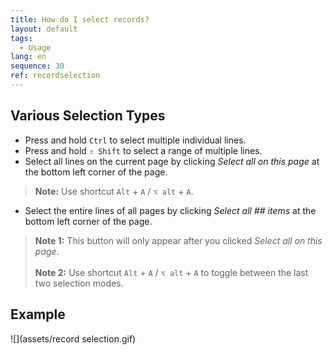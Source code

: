 ```yaml
---
title: How do I select records?
layout: default
tags:
  - Usage
lang: en
sequence: 30
ref: recordselection
---
```


## Various Selection Types
- Press and hold `Ctrl` to select multiple individual lines.
- Press and hold `⇧ Shift` to select a range of multiple lines.
- Select all lines on the current page by clicking *Select all on this page* at the bottom left corner of the page.
 >**Note:** Use shortcut `Alt` + `A` / `⌥ alt` + `A`.

- Select the entire lines of all pages by clicking *Select all ## items* at the bottom left corner of the page.
 >**Note 1:** This button will only appear after you clicked *Select all on this page*.<br><br>
 >**Note 2:** Use shortcut `Alt` + `A` / `⌥ alt` + `A` to toggle between the last two selection modes.

## Example
![](assets/record selection.gif)
